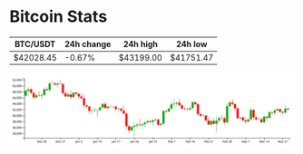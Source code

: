 # Bitcoin Stats

BTC/USDT|24h change|24h high|24h low|
|---|---|---|---|
|$42028.45|-0.67%|$43199.00|$41751.47|

<img src="./chart.svg">
